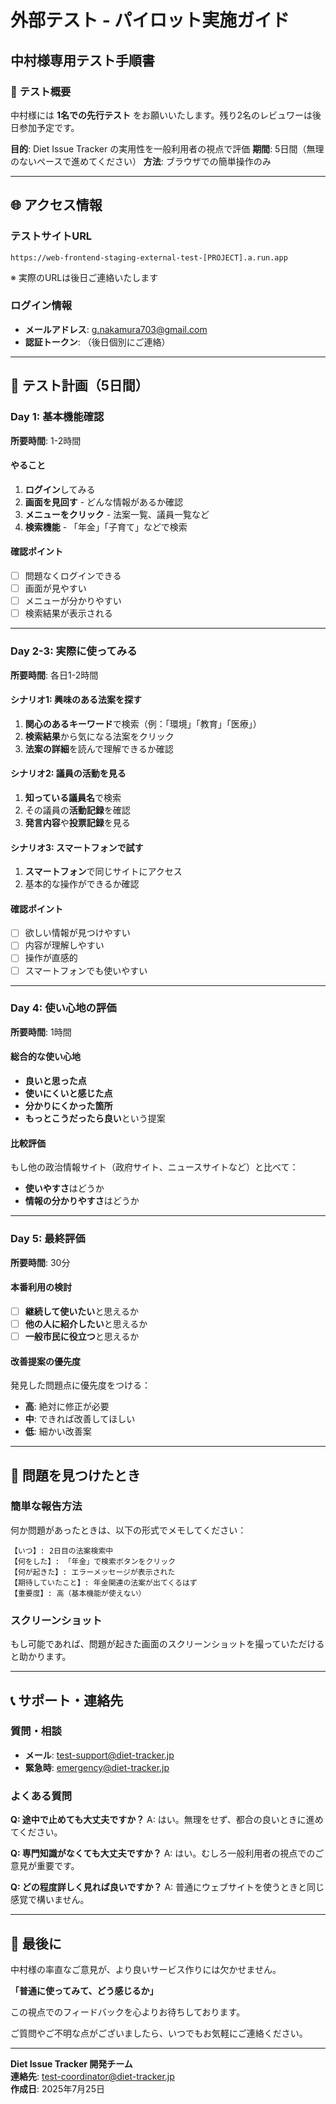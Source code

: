 # 外部テスト - パイロット実施ガイド
## 中村様専用テスト手順書

### 🎯 **テスト概要**

中村様には **1名での先行テスト** をお願いいたします。残り2名のレビュワーは後日参加予定です。

**目的**: Diet Issue Tracker の実用性を一般利用者の視点で評価
**期間**: 5日間（無理のないペースで進めてください）
**方法**: ブラウザでの簡単操作のみ

---

## 🌐 **アクセス情報**

### **テストサイトURL**
```
https://web-frontend-staging-external-test-[PROJECT].a.run.app
```
※ 実際のURLは後日ご連絡いたします

### **ログイン情報**
- **メールアドレス**: g.nakamura703@gmail.com
- **認証トークン**: （後日個別にご連絡）

---

## 📅 **テスト計画（5日間）**

### **Day 1: 基本機能確認**
**所要時間**: 1-2時間

#### **やること**
1. **ログイン**してみる
2. **画面を見回す** - どんな情報があるか確認
3. **メニューをクリック** - 法案一覧、議員一覧など
4. **検索機能** - 「年金」「子育て」などで検索

#### **確認ポイント**
- [ ] 問題なくログインできる
- [ ] 画面が見やすい
- [ ] メニューが分かりやすい
- [ ] 検索結果が表示される

---

### **Day 2-3: 実際に使ってみる**
**所要時間**: 各日1-2時間

#### **シナリオ1: 興味のある法案を探す**
1. **関心のあるキーワード**で検索（例：「環境」「教育」「医療」）
2. **検索結果**から気になる法案をクリック
3. **法案の詳細**を読んで理解できるか確認

#### **シナリオ2: 議員の活動を見る**
1. **知っている議員名**で検索
2. その議員の**活動記録**を確認
3. **発言内容**や**投票記録**を見る

#### **シナリオ3: スマートフォンで試す**
1. **スマートフォン**で同じサイトにアクセス
2. 基本的な操作ができるか確認

#### **確認ポイント**
- [ ] 欲しい情報が見つけやすい
- [ ] 内容が理解しやすい
- [ ] 操作が直感的
- [ ] スマートフォンでも使いやすい

---

### **Day 4: 使い心地の評価**
**所要時間**: 1時間

#### **総合的な使い心地**
- **良いと思った点**
- **使いにくいと感じた点**
- **分かりにくかった箇所**
- **もっとこうだったら良い**という提案

#### **比較評価**
もし他の政治情報サイト（政府サイト、ニュースサイトなど）と比べて：
- **使いやすさ**はどうか
- **情報の分かりやすさ**はどうか

---

### **Day 5: 最終評価**
**所要時間**: 30分

#### **本番利用の検討**
- [ ] **継続して使いたい**と思えるか
- [ ] **他の人に紹介したい**と思えるか
- [ ] **一般市民に役立つ**と思えるか

#### **改善提案の優先度**
発見した問題点に優先度をつける：
- **高**: 絶対に修正が必要
- **中**: できれば改善してほしい
- **低**: 細かい改善案

---

## 🐛 **問題を見つけたとき**

### **簡単な報告方法**
何か問題があったときは、以下の形式でメモしてください：

```
【いつ】: 2日目の法案検索中
【何をした】: 「年金」で検索ボタンをクリック
【何が起きた】: エラーメッセージが表示された
【期待していたこと】: 年金関連の法案が出てくるはず
【重要度】: 高（基本機能が使えない）
```

### **スクリーンショット**
もし可能であれば、問題が起きた画面のスクリーンショットを撮っていただけると助かります。

---

## 📞 **サポート・連絡先**

### **質問・相談**
- **メール**: test-support@diet-tracker.jp
- **緊急時**: emergency@diet-tracker.jp

### **よくある質問**

**Q: 途中で止めても大丈夫ですか？**
A: はい。無理をせず、都合の良いときに進めてください。

**Q: 専門知識がなくても大丈夫ですか？**
A: はい。むしろ一般利用者の視点でのご意見が重要です。

**Q: どの程度詳しく見れば良いですか？**
A: 普通にウェブサイトを使うときと同じ感覚で構いません。

---

## 🎉 **最後に**

中村様の率直なご意見が、より良いサービス作りには欠かせません。

**「普通に使ってみて、どう感じるか」**

この視点でのフィードバックを心よりお待ちしております。

ご質問やご不明な点がございましたら、いつでもお気軽にご連絡ください。

---

**Diet Issue Tracker 開発チーム**  
**連絡先**: test-coordinator@diet-tracker.jp  
**作成日**: 2025年7月25日